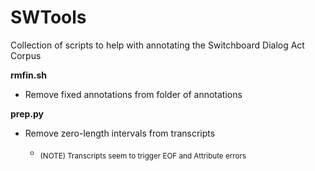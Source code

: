 # SWTools

Collection of scripts to help with annotating the Switchboard Dialog Act Corpus

<strong>rmfin.sh</strong>
* Remove fixed annotations from folder of annotations

<strong>prep.py</strong>
* Remove zero-length intervals from transcripts

    * <sub>(NOTE) Transcripts seem to trigger EOF and Attribute errors</sub>